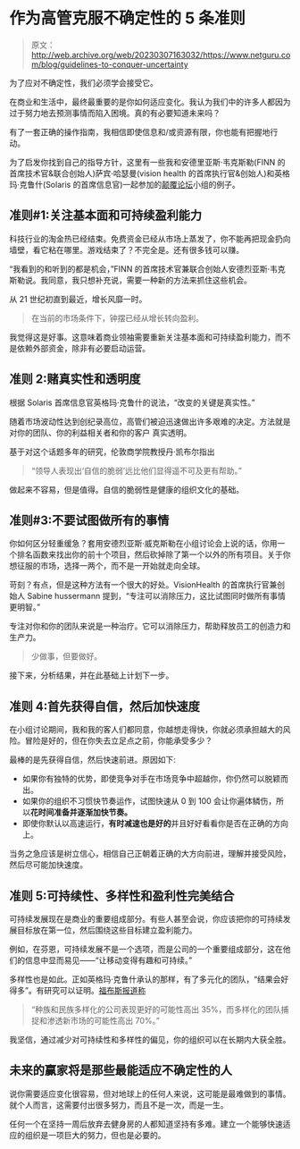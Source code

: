 # 作为高管克服不确定性的 5 条准则

> 原文：<http://web.archive.org/web/20230307163032/https://www.netguru.com/blog/guidelines-to-conquer-uncertainty>

 为了应对不确定性，我们必须学会接受它。

在商业和生活中，最终最重要的是你如何适应变化。我认为我们中的许多人都因为过于努力地去预测事情而陷入困境。真的有必要知道未来吗？

有了一套正确的操作指南，我相信即使信息和/或资源有限，你也能有把握地行动。

为了启发你找到自己的指导方针，这里有一些我和安德里亚斯·韦克斯勒(FINN 的首席技术官&联合创始人)萨宾·哈瑟曼(vision health 的首席执行官&创始人)和英格玛·克鲁什(Solaris 的首席信息官)一起参加的[颠覆论坛](http://web.archive.org/web/20230310132703/https://www.netguru.com/disruption/events/berlin-forum)小组的例子。

## 准则#1:关注基本面和可持续盈利能力

科技行业的淘金热已经结束。免费资金已经从市场上蒸发了，你不能再把现金扔向墙壁，看它粘在哪里。游戏结束了？不完全是。还有很多钱可以赚。

“我看到的和听到的都是机会，”FINN 的首席技术官兼联合创始人安德烈亚斯·韦克斯勒说。我同意，我只想补充说，需要一种新的方法来抓住这些机会。

从 21 世纪初直到最近，增长风靡一时。

> 在当前的市场条件下，钟摆已经从增长转向盈利。

我觉得这是好事。这意味着商业领袖需要重新关注基本面和可持续盈利能力，而不是依赖外部资金，除非有必要启动运营。

## 准则 2:赌真实性和透明度

根据 Solaris 首席信息官英格玛·克鲁什的说法，“改变的关键是真实性。”

随着市场波动性达到创纪录高位，高管们被迫迅速做出许多艰难的决定。方法就是对你的团队、你的利益相关者和你的客户 真实透明。

基于对这个话题多年的研究，伦敦商学院教授丹·凯布尔指出

> “领导人表现出‘自信的脆弱’远比他们显得遥不可及更有帮助。”

做起来不容易，但是值得。自信的脆弱性是健康的组织文化的基础。

## 准则#3:不要试图做所有的事情

你如何区分轻重缓急？套用安德烈亚斯·威克斯勒在小组讨论会上说的话，你用一个排名函数来找出你的前十个项目，然后砍掉除了第一个以外的所有项目。关于你想征服的市场，选择一两个，而不是一开始就走向全球。

苛刻？有点，但是这种方法有一个很大的好处。VisionHealth 的首席执行官兼创始人 Sabine hussermann 提到，“专注可以消除压力，这比试图同时做所有事情更明智。”

专注对你和你的团队来说是一种治疗。它可以消除压力，帮助释放员工的创造力和生产力。

> 少做事，但要做好。

接下来，分析结果，并在此基础上计划下一步。

## 准则 4:首先获得自信，然后加快速度

在小组讨论期间，我和我的客人们都同意，你越想走得快，你就必须承担越大的风险。冒险是好的，但在你失去立足点之前，你能承受多少？

最棒的是先获得自信，然后快速前进。原因如下:

*   如果你有独特的优势，即使竞争对手在市场竞争中超越你，你仍然可以脱颖而出。
*   如果你的组织不习惯快节奏运作，试图快速从 0 到 100 会让你遍体鳞伤，所以**花时间准备并逐渐加快节奏。**
*   即使你默认以高速运行，**有时减速也是好的**并且好好看看你是否在正确的方向上。

当务之急应该是树立信心，相信自己正朝着正确的大方向前进，理解并接受风险，然后尽可能加快速度。

## 准则 5:可持续性、多样性和盈利性完美结合

可持续发展现在是商业的重要组成部分。有些人甚至会说，你应该把你的可持续发展目标放在第一位，然后围绕这些目标建立盈利能力。

例如，在芬恩，可持续发展不是一个选项，而是公司的一个重要组成部分，这在他们的信息中显而易见——“让移动变得有趣和可持续。”

多样性也是如此。正如英格玛·克鲁什承认的那样，有了多元化的团队，“结果会好得多”。有研究可以证明。[福布斯报道称](http://web.archive.org/web/20230310132703/https://www.forbes.com/sites/forbestechcouncil/2021/11/12/how-diversity-can-help-with-business-growth/)

> “种族和民族多样化的公司表现更好的可能性高出 35%，而多样化的团队捕捉和渗透新市场的可能性高出 70%。”

我坚信，通过减少对可持续性和多样性的偏见，你的组织可以在长期内大获全胜。

## 未来的赢家将是那些最能适应不确定性的人

说你需要适应变化很容易，但对地球上的任何人来说，这可能是最难做到的事情。就个人而言，这需要付出很多努力，而且不是一次，而是一生。

任何一个在坚持一周后放弃去健身房的人都知道坚持有多难。建立一个能够快速适应的组织是一项巨大的努力，但也是必要的。